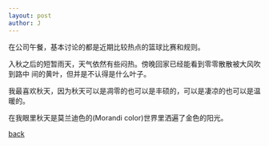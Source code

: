 ```yaml
---
layout: post
author: J
---
```


在公司午餐，基本讨论的都是近期比较热点的篮球比赛和规则。

入秋之后的短暂雨天，天气依然有些闷热。傍晚回家已经能看到零零散散被大风吹到路中
间的黄叶，但并是不认得是什么叶子。

我最喜欢秋天，因为秋天可以是凋零的也可以是丰硕的，可以是凄凉的也可以是温暖的。

在我眼里秋天是莫兰迪色的(Morandi color)世界里洒遍了金色的阳光。

[back](https://yifanjiang.github.io/)
